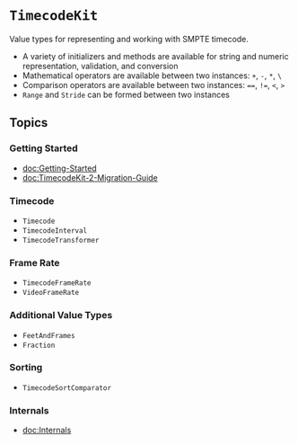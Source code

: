 # ``TimecodeKit``

Value types for representing and working with SMPTE timecode.

- A variety of initializers and methods are available for string and numeric representation, validation, and conversion
- Mathematical operators are available between two instances: `+`, `-`, `*`, `\`
- Comparison operators are available between two instances: `==`, `!=`, `<`, `>`
- `Range` and `Stride` can be formed between two instances

## Topics

### Getting Started

- <doc:Getting-Started>
- <doc:TimecodeKit-2-Migration-Guide>

### Timecode

- ``Timecode``
- ``TimecodeInterval``
- ``TimecodeTransformer``

### Frame Rate

- ``TimecodeFrameRate``
- ``VideoFrameRate``

### Additional Value Types

- ``FeetAndFrames``
- ``Fraction``

### Sorting

- ``TimecodeSortComparator``

### Internals

- <doc:Internals>
